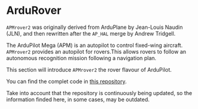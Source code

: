 # ArduRover


`APMrover2` was originally derived from
ArduPlane by Jean-Louis Naudin (JLN), and then rewritten after the `AP_HAL` merge by Andrew Tridgell.

 The ArduPilot Mega (APM) is an autopilot to control fixed-wing aircraft.
`APMrover2` provides an autopilot for rovers.This allows rovers to follow an
autonomous recognition mission following a navigation plan.

This section will introduce `APMrover2` the rover flavour of ArduPilot.

You can find the complet code in [this repository](https://github.com/BeaglePilot/ardupilot/tree/master/APMrover2).

Take into account that the repository is continuously being updated, so the information finded here, in some cases, may be outdated.
